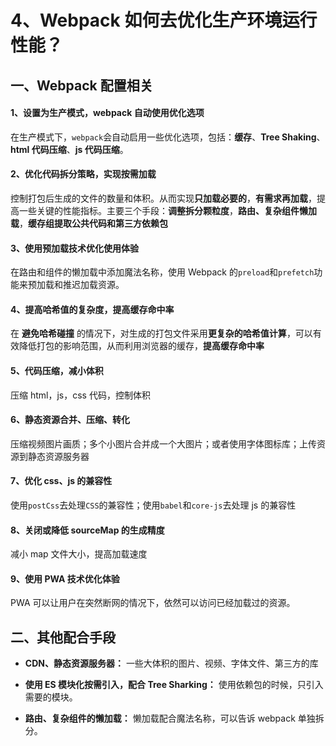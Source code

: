 # 4、Webpack 如何去优化生产环境运行性能？

## 一、Webpack 配置相关

#### 1、设置为生产模式，webpack 自动使用优化选项

在生产模式下，`webpack`会自动启用一些优化选项，包括：**缓存**、**Tree Shaking**、**html 代码压缩**、**js 代码压缩**。

#### 2、优化代码拆分策略，实现按需加载

控制打包后生成的文件的数量和体积。从而实现**只加载必要的**，**有需求再加载**，提高一些关键的性能指标。主要三个手段：**调整拆分颗粒度**，**路由、复杂组件懒加载**，**缓存组提取公共代码和第三方依赖包**

#### 3、使用预加载技术优化使用体验

在路由和组件的懒加载中添加魔法名称，使用 Webpack 的`preload`和`prefetch`功能来预加载和推迟加载资源。

#### 4、提高哈希值的复杂度，提高缓存命中率

在 **避免哈希碰撞** 的情况下，对生成的打包文件采用**更复杂的哈希值计算**，可以有效降低打包的影响范围，从而利用浏览器的缓存，**提高缓存命中率**

#### 5、代码压缩，减小体积

压缩 html，js，css 代码，控制体积

#### 6、静态资源合并、压缩、转化

压缩视频图片画质；多个小图片合并成一个大图片；或者使用字体图标库；上传资源到静态资源服务器

#### 7、优化 css、js 的兼容性

使用`postCss`去处理`CSS`的兼容性；使用`babel`和`core-js`去处理 js 的兼容性

#### 8、关闭或降低 sourceMap 的生成精度

减小 map 文件大小，提高加载速度

#### 9、使用 PWA 技术优化体验

PWA 可以让用户在突然断网的情况下，依然可以访问已经加载过的资源。

## 二、其他配合手段

- **CDN、静态资源服务器：** 一些大体积的图片、视频、字体文件、第三方的库

- **使用 ES 模块化按需引入，配合 Tree Sharking：** 使用依赖包的时候，只引入需要的模块。

- **路由、复杂组件的懒加载：** 懒加载配合魔法名称，可以告诉 webpack 单独拆分。
